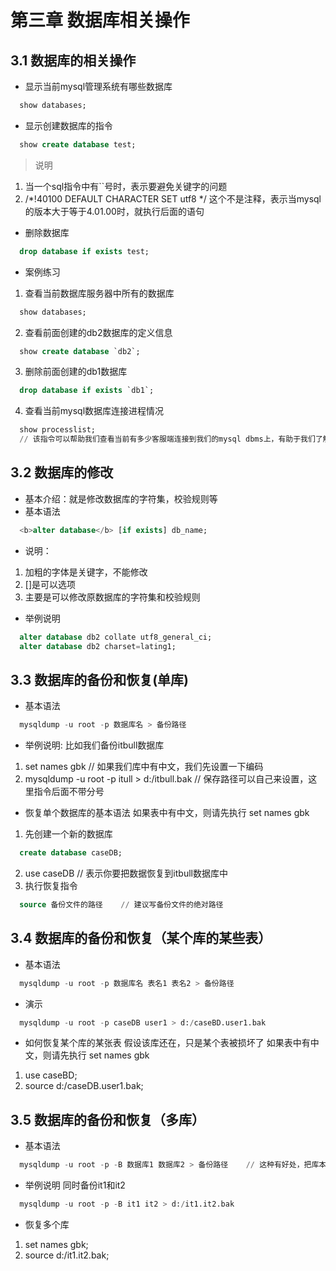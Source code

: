 # 第三章 数据库相关操作
## 3.1 数据库的相关操作
+ 显示当前mysql管理系统有哪些数据库
```sql
  show databases;
```
+ 显示创建数据库的指令
```sql
  show create database test;
```
> 说明
1. 当一个sql指令中有``号时，表示要避免关键字的问题
2.  /*!40100 DEFAULT CHARACTER SET utf8 */ 这个不是注释，表示当mysql的版本大于等于4.01.00时，就执行后面的语句
+ 删除数据库
```sql
  drop database if exists test;
```
+ 案例练习
1. 查看当前数据库服务器中所有的数据库
```sql
  show databases;
```
2. 查看前面创建的db2数据库的定义信息
```sql
  show create database `db2`;
```
3. 删除前面创建的db1数据库
```sql
  drop database if exists `db1`;
```
4. 查看当前mysql数据库连接进程情况
```sql
  show processlist;
  // 该指令可以帮助我们查看当前有多少客服端连接到我们的mysql dbms上，有助于我们了解当前的mysql运行和使用状态
```
## 3.2 数据库的修改
+ 基本介绍：就是修改数据库的字符集，校验规则等
+ 基本语法
```sql
  <b>alter database</b> [if exists] db_name;
```
+ 说明：
1. 加粗的字体是关键字，不能修改
2. []是可以选项
3. 主要是可以修改原数据库的字符集和校验规则
+ 举例说明
```sql
  alter database db2 collate utf8_general_ci;
  alter database db2 charset=lating1;
```
## 3.3 数据库的备份和恢复(单库)
+ 基本语法
```sql
  mysqldump -u root -p 数据库名 > 备份路径
```
+ 举例说明: 比如我们备份itbull数据库
1. set names gbk        // 如果我们库中有中文，我们先设置一下编码
2. mysqldump -u root -p itull > d:/itbull.bak     // 保存路径可以自己来设置，这里指令后面不带分号
+ 恢复单个数据库的基本语法 如果表中有中文，则请先执行 set names gbk
1. 先创建一个新的数据库
```sql
  create database caseDB;
```
2. use caseDB  // 表示你要把数据恢复到itbull数据库中
3. 执行恢复指令
```sql
  source 备份文件的路径    // 建议写备份文件的绝对路径
```
## 3.4 数据库的备份和恢复（某个库的某些表）
+ 基本语法
```sql
  mysqldump -u root -p 数据库名 表名1 表名2 > 备份路径  
```
+ 演示
```sql
  mysqldump -u root -p caseDB user1 > d:/caseBD.user1.bak
```
+ 如何恢复某个库的某张表  假设该库还在，只是某个表被损坏了 如果表中有中文，则请先执行 set names gbk
1. use caseBD;
2. source d:/caseDB.user1.bak;
## 3.5 数据库的备份和恢复（多库）
+ 基本语法
```sql
  mysqldump -u root -p -B 数据库1 数据库2 > 备份路径    // 这种有好处，把库本身也备份了
```
+ 举例说明  同时备份it1和it2
```sql
  mysqldump -u root -p -B it1 it2 > d:/it1.it2.bak
```
+ 恢复多个库
1. set names gbk;
2. source d:/it1.it2.bak;
